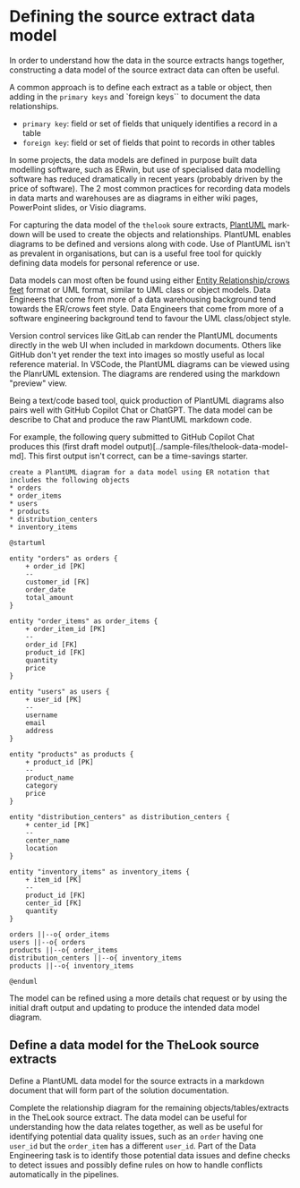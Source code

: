# Defining the source extract data model
In order to understand how the data in the source extracts hangs together, constructing a data model
of the source extract data can often be useful.

A common approach is to define each extract as a table or object, then adding in the `primary keys`
and `foreign keys`` to document the data relationships.
* `primary key`: field or set of fields that uniquely identifies a record in a table
* `foreign key`: field or set of fields that point to records in other tables

In some projects, the data models are defined in purpose built data modelling software, such as ERwin, but
use of specialised data modelling software has reduced dramatically in recent years (probably driven by
the price of software).  The 2 most common practices for recording data models in data marts and warehouses
are as diagrams in either wiki pages, PowerPoint slides, or Visio diagrams.

For capturing the data model of the `thelook` soure extracts, [PlantUML](https://plantuml.com/) mark-down will
be used to create the objects and relationships.  PlantUML enables diagrams to be defined and versions along
with code.  Use of PlantUML isn't as prevalent in organisations, but can is a useful free tool for quickly
defining data models for personal reference or use.

Data models can most often be found using either [Entity Relationship/crows feet](https://plantuml.com/ie-diagram) format or UML format, 
similar to UML class or object models.  Data Engineers that come from more of a data warehousing background tend
towards the ER/crows feet style.  Data Engineers that come from more of a software engineering background
tend to favour the UML class/object style.

Version control services like GitLab can render the PlantUML documents directly in the web UI when included
in markdown documents.  Others like GitHub don't yet render the text into images so mostly useful as 
local reference material.  In VSCode, the PlantUML diagrams can be viewed using the PlanrUML extension.
The diagrams are rendered using the markdown "preview" view.

Being a text/code based tool, quick production of PlantUML diagrams also pairs well with GitHub Copilot
Chat or ChatGPT.  The data model can be describe to Chat and produce the raw PlantUML markdown code.

For example, the following query submitted to GitHub Copilot Chat produces this (first draft model output)[../sample-files/thelook-data-model-md].
This first output isn't correct, can be a time-savings starter.
```
create a PlantUML diagram for a data model using ER notation that includes the following objects
* orders
* order_items
* users
* products
* distribution_centers
* inventory_items
```

```plantuml
@startuml

entity "orders" as orders {
    + order_id [PK]
    --
    customer_id [FK]
    order_date
    total_amount
}

entity "order_items" as order_items {
    + order_item_id [PK]
    --
    order_id [FK]
    product_id [FK]
    quantity
    price
}

entity "users" as users {
    + user_id [PK]
    --
    username
    email
    address
}

entity "products" as products {
    + product_id [PK]
    --
    product_name
    category
    price
}

entity "distribution_centers" as distribution_centers {
    + center_id [PK]
    --
    center_name
    location
}

entity "inventory_items" as inventory_items {
    + item_id [PK]
    --
    product_id [FK]
    center_id [FK]
    quantity
}

orders ||--o{ order_items
users ||--o{ orders
products ||--o{ order_items
distribution_centers ||--o{ inventory_items
products ||--o{ inventory_items

@enduml

```
The model can be refined using a more details chat request or by using the initial draft output and updating
to produce the intended data model diagram.

## Define a data model for the TheLook source extracts
Define a PlantUML data model for the source extracts in a markdown document that will form part of the 
solution documentation.

Complete the relationship diagram for the remaining objects/tables/extracts in the TheLook source extract.
The data model can be useful for understanding how the data relates together, as well as be useful for
identifying potential data quality issues, such as an `order` having one `user_id` but the `order_item`
has a different `user_id`.  Part of the Data Engineering task is to identify those potential data
issues and define checks to detect issues and possibly define rules on how to handle conflicts automatically
in the pipelines.